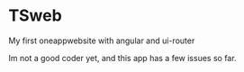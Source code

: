 TSweb
=====

My first oneappwebsite with angular and ui-router


Im not a good coder yet, and this app has a few issues so far. 
